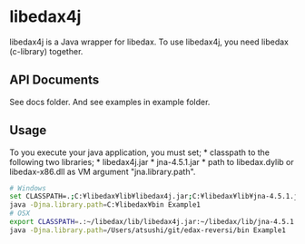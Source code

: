libedax4j
==========

libedax4j is a Java wrapper for libedax. To use libedax4j, you need libedax (c-library) together.

API Documents
--------------
See docs folder. And see examples in example folder.

Usage
------
To you execute your java application, you must set;
    * classpath to the following two libraries;
        * libedax4j.jar
        * jna-4.5.1.jar
    * path to libedax.dylib or libedax-x86.dll as VM argument "jna.library.path".


```sh
# Windows
set CLASSPATH=.;C:¥libedax¥lib¥libedax4j.jar;C:¥libedax¥lib¥jna-4.5.1.jar
java -Djna.library.path=C:¥libedax¥bin Example1
# OSX
export CLASSPATH=.:~/libedax/lib/libedax4j.jar:~/libedax/lib/jna-4.5.1.jar
java -Djna.library.path=/Users/atsushi/git/edax-reversi/bin Example1
```
